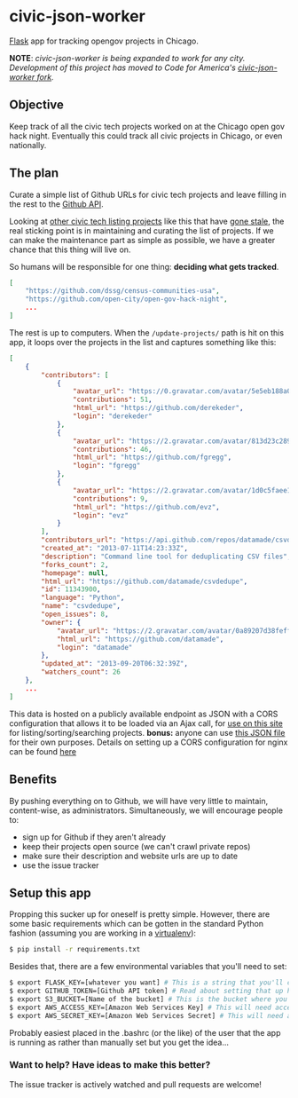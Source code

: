 # civic-json-worker

[Flask](http://flask.pocoo.org) app for tracking opengov projects in Chicago.

**NOTE**: *civic-json-worker is being expanded to work for any city. Development of this project has moved to Code for America's [civic-json-worker fork](https://github.com/codeforamerica/civic-json-worker#contribute).*

## Objective

Keep track of all the civic tech projects worked on at the Chicago open gov hack night. Eventually this could track all civic projects in Chicago, or even nationally.

## The plan

Curate a simple list of Github URLs for civic tech projects and leave filling in the rest to the [Github API](http://developer.github.com/). 

Looking at [other civic tech listing projects](http://commons.codeforamerica.org/) like this that have [gone stale](http://digital.cityofchicago.org/index.php/open-data-applications/), the real sticking point is in maintaining and curating the list of projects. If we can make the maintenance part as simple as possible, we have a greater chance that this thing will live on.

So humans will be responsible for one thing: __deciding what gets tracked__. 

```json
[
    "https://github.com/dssg/census-communities-usa",
    "https://github.com/open-city/open-gov-hack-night",
    ...
]
```

The rest is up to computers. When the ``/update-projects/`` path is hit on this app, it loops over the projects in the list and captures something like this:

``` json
[
    {
        "contributors": [
            {
                "avatar_url": "https://0.gravatar.com/avatar/5e5eb188a0e4d3a7c8f38ee0fc3a6cbd?d=https%3A%2F%2Fidenticons.github.com%2Fd8c3ef3ed05a213a7225bf5e6e46101a.png", 
                "contributions": 51, 
                "html_url": "https://github.com/derekeder", 
                "login": "derekeder"
            }, 
            {
                "avatar_url": "https://2.gravatar.com/avatar/813d23c289052af417387a9270d0da31?d=https%3A%2F%2Fidenticons.github.com%2Ffa9357bb22fd993fc9795619c7e1d4f7.png", 
                "contributions": 46, 
                "html_url": "https://github.com/fgregg", 
                "login": "fgregg"
            }, 
            {
                "avatar_url": "https://2.gravatar.com/avatar/1d0c5faee140af87d7d6967bc946ecc6?d=https%3A%2F%2Fidenticons.github.com%2F44e80db9ed8527f429c969e804432b0f.png", 
                "contributions": 9, 
                "html_url": "https://github.com/evz", 
                "login": "evz"
            }
        ], 
        "contributors_url": "https://api.github.com/repos/datamade/csvdedupe/contributors", 
        "created_at": "2013-07-11T14:23:33Z", 
        "description": "Command line tool for deduplicating CSV files", 
        "forks_count": 2, 
        "homepage": null, 
        "html_url": "https://github.com/datamade/csvdedupe", 
        "id": 11343900, 
        "language": "Python", 
        "name": "csvdedupe", 
        "open_issues": 8, 
        "owner": {
            "avatar_url": "https://2.gravatar.com/avatar/0a89207d38feff1dcd938bdc1e4a9b5e?d=https%3A%2F%2Fidenticons.github.com%2F3424042f8cb2b04950903794ad9c8daf.png", 
            "html_url": "https://github.com/datamade", 
            "login": "datamade"
        }, 
        "updated_at": "2013-09-20T06:32:39Z", 
        "watchers_count": 26
    },
    ...
]
```

This data is hosted on a publicly available endpoint as JSON with a CORS configuration that allows it to be loaded via 
an Ajax call, for [use on this site](http://opengovhacknight.org/projects.html) for listing/sorting/searching projects. 
__bonus:__ anyone can use [this JSON
file](http://worker.opengovhacknight.org/data/project_details.json) for their
own purposes. Details on setting up a CORS configuration for nginx can be found
[here](https://github.com/open-city/civic-json-worker/issues/16#issuecomment-28759993)

## Benefits

By pushing everything on to Github, we will have very little to maintain, content-wise, as administrators. Simultaneously, we will encourage people to:

* sign up for Github if they aren't already
* keep their projects open source (we can't crawl private repos)
* make sure their description and website urls are up to date
* use the issue tracker

## Setup this app

Propping this sucker up for oneself is pretty simple. However, there are some basic requirements which can be gotten 
in the standard Python fashion (assuming you are working in a [virtualenv](https://pypi.python.org/pypi/virtualenv)):

``` bash
$ pip install -r requirements.txt
```

Besides that, there are a few environmental variables that you'll need to set:

``` bash
$ export FLASK_KEY=[whatever you want] # This is a string that you'll check to make sure that only trusted people are deleting things
$ export GITHUB_TOKEN=[Github API token] # Read about setting that up here: http://developer.github.com/v3/oauth/
$ export S3_BUCKET=[Name of the bucket] # This is the bucket where you'll store the JSON files 
$ export AWS_ACCESS_KEY=[Amazon Web Services Key] # This will need access to the bucket above
$ export AWS_SECRET_KEY=[Amazon Web Services Secret] # This will need access to the bucket above
```

Probably easiest placed in the .bashrc (or the like) of 
the user that the app is running as rather than manually set but you get the idea...

### Want to help? Have ideas to make this better?

The issue tracker is actively watched and pull requests are welcome!
